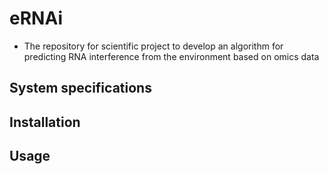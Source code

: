 # eRNAi

- The repository for scientific project to develop an algorithm for predicting RNA interference from the environment based on omics data


## System specifications

## Installation 

## Usage
